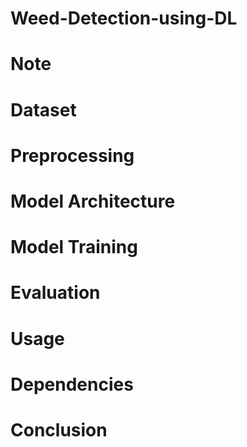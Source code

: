 # Weed-Detection-using-DL


# Note 


# Dataset


# Preprocessing


# Model Architecture

# Model Training

# Evaluation


# Usage

# Dependencies


# Conclusion
